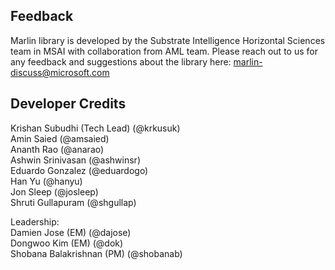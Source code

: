 ## Feedback
Marlin library is developed by the Substrate Intelligence Horizontal Sciences team in MSAI with collaboration from AML team.
Please reach out to us for any feedback and suggestions about the library here: marlin-discuss@microsoft.com

## Developer Credits
Krishan Subudhi (Tech Lead) (@krkusuk)  
Amin Saied (@amsaied)  
Ananth Rao (@anarao)  
Ashwin Srinivasan (@ashwinsr)  
Eduardo Gonzalez (@eduardogo)  
Han Yu (@hanyu)  
Jon Sleep (@josleep)  
Shruti Gullapuram (@shgullap)  
  
Leadership:  
Damien Jose (EM) (@dajose)  
Dongwoo Kim (EM) (@dok)  
Shobana Balakrishnan (PM) (@shobanab) 